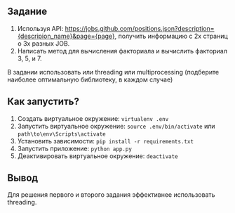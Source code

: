 ## Задание

1. Используя API: https://jobs.github.com/positions.json?description={descripion_name}&page={page}, получить информацию с 2х страниц о 3х разных JOB.
2. Написать метод для вычисления факториала и вычислить факториал 3, 5, и 7.

В задании использовать или threading или multiprocessing (подберите наиболее оптимальную библиотеку, в каждом случае)

## Как запустить?

1. Создать виртуальное окружение: `virtualenv .env`
2. Запустить виртуальное окружение: `source .env/bin/activate` или `path\to\env\Scripts\activate`
3. Установить зависимости: `pip install -r requirements.txt`
4. Запустить приложение: `python app.py`
5. Деактивировать виртуальное окружение: `deactivate`

## Вывод

Для решения первого и второго задания эффективнее использовать threading.

